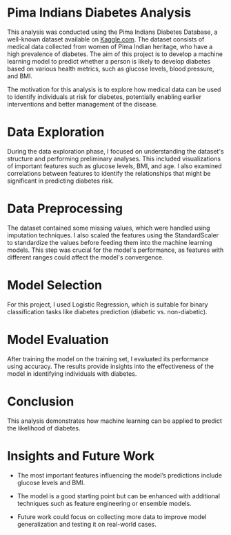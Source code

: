 # **Pima Indians Diabetes Analysis**


This analysis was conducted using the Pima Indians Diabetes Database, a well-known dataset available on [Kaggle.com](https://www.kaggle.com/datasets/mragpavank/diabetes/data). The dataset consists of medical data collected from women of Pima Indian heritage, who have a high prevalence of diabetes. The aim of this project is to develop a machine learning model to predict whether a person is likely to develop diabetes based on various health metrics, such as glucose levels, blood pressure, and BMI.

The motivation for this analysis is to explore how medical data can be used to identify individuals at risk for diabetes, potentially enabling earlier interventions and better management of the disease.


# **Data Exploration**
During the data exploration phase, I focused on understanding the dataset's structure and performing preliminary analyses. This included visualizations of important features such as glucose levels, BMI, and age. I also examined correlations between features to identify the relationships that might be significant in predicting diabetes risk.

# **Data Preprocessing**
The dataset contained some missing values, which were handled using imputation techniques. I also scaled the features using the StandardScaler to standardize the values before feeding them into the machine learning models. This step was crucial for the model's performance, as features with different ranges could affect the model's convergence.

# **Model Selection**
For this project, I used Logistic Regression, which is suitable for binary classification tasks like diabetes prediction (diabetic vs. non-diabetic).

# **Model Evaluation**
After training the model on the training set, I evaluated its performance using accuracy. The results provide insights into the effectiveness of the model in identifying individuals with diabetes.

# **Conclusion**
This analysis demonstrates how machine learning can be applied to predict the likelihood of diabetes.

# **Insights and Future Work**

- The most important features influencing the model’s predictions include glucose levels and BMI.

- The model is a good starting point but can be enhanced with additional techniques such as feature engineering or ensemble models.

- Future work could focus on collecting more data to improve model generalization and testing it on real-world cases.

